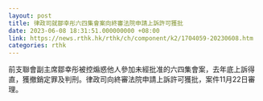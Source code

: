 ```yaml
---
layout: post
title: 律政司就鄒幸彤六四集會案向終審法院申請上訴許可獲批
date: 2023-06-08 18:31:51.000000000 +08:00
link: https://news.rthk.hk/rthk/ch/component/k2/1704059-20230608.htm
categories: rthk
---
```


前支聯會副主席鄒幸彤被控煽惑他人參加未經批准的六四集會案，去年底上訴得直，獲撤銷定罪及判刑。律政司向終審法院申請上訴許可獲批，案件11月22日審理。
